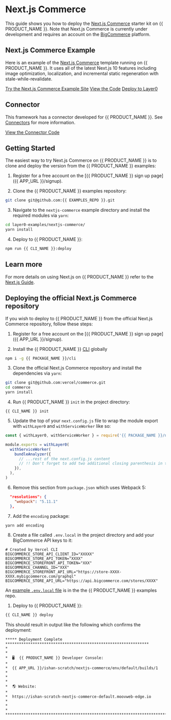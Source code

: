 # Next.js Commerce

This guide shows you how to deploy the [Next.js Commerce](https://github.com/vercel/commerce) starter kit on {{ PRODUCT_NAME }}. Note that Next.js Commerce is currently under development and requires an account on the [BigCommerce](https://www.bigcommerce.com/) platform.

## Next.js Commerce Example

Here is an example of the [Next.js Commerce](https://nextjs.org/commerce) template running on {{ PRODUCT_NAME }}. It uses all of the latest Next.js 10 features
including image optimization, localization, and incremental static regeneration with stale-while-revalidate.

[Try the Next.js Commerce Example Site](https://layer0-docs-layer0-nextjs-commerce-default.layer0.link/?button)
[View the Code](https://github.com/layer0-docs/layer0-nextjs-commerce-example?button)
[Deploy to Layer0](https://app.layer0.co/deploy?button&deploy&repo=https%3A%2F%2Fgithub.com%2Flayer0-docs%2Flayer0-nextjs-commerce-example)

## Connector

This framework has a connector developed for {{ PRODUCT_NAME }}. See [Connectors](connectors) for more information.

[View the Connector Code](https://github.com/layer0-docs/layer0-connectors/tree/main/layer0-next-connector?button)

## Getting Started

The easiest way to try Next.js Commerce on {{ PRODUCT_NAME }} is to clone and deploy the version from the {{ PRODUCT_NAME }} examples:

1. Register for a free account on the [{{ PRODUCT_NAME }} sign up page]({{ APP_URL }}/signup).

2. Clone the {{ PRODUCT_NAME }} examples repository:

```bash
git clone git@github.com:{{ EXAMPLES_REPO }}.git
```

3. Navigate to the `nextjs-commerce` example directory and install the required modules via `yarn`:

```bash
cd layer0-examples/nextjs-commerce/
yarn install
```

4. Deploy to {{ PRODUCT_NAME }}:

```bash
npm run {{ CLI_NAME }}:deploy
```

## Learn more

For more details on using Next.js on {{ PRODUCT_NAME }} refer to the [Next.js Guide](next).

## Deploying the official Next.js Commerce repository

If you wish to deploy to {{ PRODUCT_NAME }} from the official Next.js Commerce repository, follow these steps:

1. Register for a free account on the [{{ PRODUCT_NAME }} sign up page]({{ APP_URL }}/signup).

2. Install the {{ PRODUCT_NAME }} [CLI](cli) globally

```bash
npm i -g {{ PACKAGE_NAME }}/cli
```

3. Clone the official Next.js Commerce repository and install the dependencies via `yarn`:

```bash
git clone git@github.com:vercel/commerce.git
cd commerce
yarn install
```

4. Run {{ PRODUCT_NAME }} `init` in the project directory:

```
{{ CLI_NAME }} init
```

5. Update the top of your `next.config.js` file to wrap the module export with `withLayer0` and `withServiceWorker` like so:

```js
const { withLayer0, withServiceWorker } = require('{{ PACKAGE_NAME }}/next/config')

module.exports = withLayer0(
  withServiceWorker(
    bundleAnalyzer({
      // ...rest of the next.config.js content
      // !! Don't forget to add two additional closing parenthesis in the line below !!
    }),
  ),
)
```

6. Remove this section from `package.json` which uses Webpack 5:

```json
  "resolutions": {
    "webpack": "5.11.1"
  },
```

7. Add the `encoding` package:

```bash
yarn add encoding
```

8. Create a file called `.env.local` in the project directory and add your BigCommerce API keys to it:

```
# Created by Vercel CLI
BIGCOMMERCE_STORE_API_CLIENT_ID="XXXXX"
BIGCOMMERCE_STORE_API_TOKEN="XXXX"
BIGCOMMERCE_STOREFRONT_API_TOKEN="XXX"
BIGCOMMERCE_CHANNEL_ID="XXX"
BIGCOMMERCE_STOREFRONT_API_URL="https://store-XXXX-XXXX.mybigcommerce.com/graphql"
BIGCOMMERCE_STORE_API_URL="https://api.bigcommerce.com/stores/XXXX"
```

An [example `.env.local` file](https://github.com/layer0-docs/layer0-nextjs-commerce-example/blob/master/.env.local) is in the the {{ PRODUCT_NAME }} examples repo.

1. Deploy to {{ PRODUCT_NAME }}:

```bash
{{ CLI_NAME }} deploy
```

This should result in output like the following which confirms the deployment:

```
***** Deployment Complete ***************************************************************
*                                                                                       *
*  🖥  {{ PRODUCT_NAME }} Developer Console:                                                            *
*  {{ APP_URL }}/ishan-scratch/nextjs-commerce/env/default/builds/1               *
*                                                                                       *
*  🌎 Website:                                                                          *
*  https://ishan-scratch-nextjs-commerce-default.moovweb-edge.io                        *
*                                                                                       *
*****************************************************************************************
```
